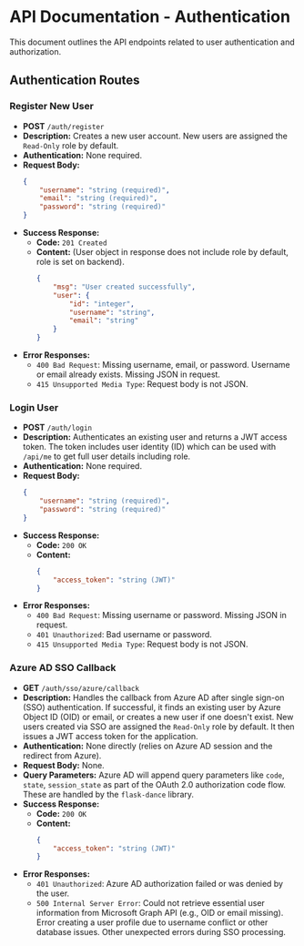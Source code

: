 # API Documentation - Authentication

This document outlines the API endpoints related to user authentication and authorization.

## Authentication Routes

### Register New User

*   **POST** `/auth/register`
*   **Description:** Creates a new user account. New users are assigned the `Read-Only` role by default.
*   **Authentication:** None required.
*   **Request Body:**
    ```json
    {
        "username": "string (required)",
        "email": "string (required)",
        "password": "string (required)"
    }
    ```
*   **Success Response:**
    *   **Code:** `201 Created`
    *   **Content:** (User object in response does not include role by default, role is set on backend).
        ```json
        {
            "msg": "User created successfully",
            "user": {
                "id": "integer",
                "username": "string",
                "email": "string"
            }
        }
        ```
*   **Error Responses:**
    *   `400 Bad Request`: Missing username, email, or password. Username or email already exists. Missing JSON in request.
    *   `415 Unsupported Media Type`: Request body is not JSON.

### Login User

*   **POST** `/auth/login`
*   **Description:** Authenticates an existing user and returns a JWT access token. The token includes user identity (ID) which can be used with `/api/me` to get full user details including role.
*   **Authentication:** None required.
*   **Request Body:**
    ```json
    {
        "username": "string (required)",
        "password": "string (required)"
    }
    ```
*   **Success Response:**
    *   **Code:** `200 OK`
    *   **Content:**
        ```json
        {
            "access_token": "string (JWT)"
        }
        ```
*   **Error Responses:**
    *   `400 Bad Request`: Missing username or password. Missing JSON in request.
    *   `401 Unauthorized`: Bad username or password.
    *   `415 Unsupported Media Type`: Request body is not JSON.

### Azure AD SSO Callback

*   **GET** `/auth/sso/azure/callback`
*   **Description:** Handles the callback from Azure AD after single sign-on (SSO) authentication. If successful, it finds an existing user by Azure Object ID (OID) or email, or creates a new user if one doesn't exist. New users created via SSO are assigned the `Read-Only` role by default. It then issues a JWT access token for the application.
*   **Authentication:** None directly (relies on Azure AD session and the redirect from Azure).
*   **Request Body:** None.
*   **Query Parameters:** Azure AD will append query parameters like `code`, `state`, `session_state` as part of the OAuth 2.0 authorization code flow. These are handled by the `flask-dance` library.
*   **Success Response:**
    *   **Code:** `200 OK`
    *   **Content:**
        ```json
        {
            "access_token": "string (JWT)"
        }
        ```
*   **Error Responses:**
    *   `401 Unauthorized`: Azure AD authorization failed or was denied by the user.
    *   `500 Internal Server Error`: Could not retrieve essential user information from Microsoft Graph API (e.g., OID or email missing). Error creating a user profile due to username conflict or other database issues. Other unexpected errors during SSO processing.
